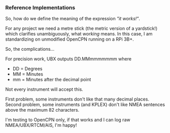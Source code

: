 ### Reference Implementations
So, how do we define the meaning of the expression _"it works!"_.

For any project we need a metre stick (the metric version of a yardstick!) which 
clarifies unambiguously, what _working_ means. In this case, I am standardizing on
unmodified OpenCPN running on a RPi 3B+.

So, the complications...

For precision work, UBX outputs DD.MMmmmmmmm where 
- DD = Degrees
- MM = Minutes
- mm = Minutes after the decimal point

Not every instrument will accept this.

First problem, some instruments don't like that many decimal places.
Second problem, some instruments (and KPLEX) don't like NMEA sentences above the maximum 82 characters.

I'm testing to OpenCPN only, if that works and I can log raw NMEA/UBX/RTCM/AIS, I'm happy!

 
